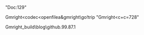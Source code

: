 "Doc:129"


Gmright<codec<openfilea&gmright\go!trip 
"Gmright<c+c=728"

Gmright_build\blog\github.99.87.1
